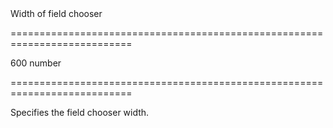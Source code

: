 <!--**
/*-------------------------------------------
    Auto-generated file. Do not modify.
-------------------------------------------

**-->
<!--d-->Width of field chooser<!--/d-->
===========================================================================
<!--default-->600<!--/default-->
<!--type-->number<!--/type-->
===========================================================================

<!--shortDescription-->
Specifies the field chooser width.
<!--/shortDescription-->

<!--fullDescription-->

<!--/fullDescription-->